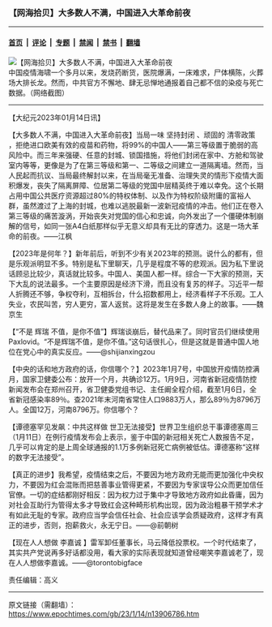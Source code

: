 ### 【网海拾贝】大多数人不满，中国进入大革命前夜

---

#### [首页](../../../..?n13906786) &nbsp;|&nbsp; [评论](../../../../../epoch-comment?n13906786) &nbsp;|&nbsp; [专题](../../../../../epoch-special?n13906786) &nbsp;|&nbsp; [禁闻](../../../../../epoch-news?n13906786) &nbsp;|&nbsp; [禁书](../../../../../books?n13906786) &nbsp;|&nbsp; [翻墙](https://github.com/gfw-breaker/nogfw/blob/master/README.md?n13906786)


<div><img alt="【网海拾贝】大多数人不满，中国进入大革命前夜" class="attachment-djy_600_400 size-djy_600_400 wp-post-image" src="https://i.epochtimes.com/assets/uploads/2023/01/id13906799-Collage-Maker-12-Jan-2023-04.33-PM-.jpeg"/>
<div class="caption">
 中国疫情海啸一个多月以来，发烧药断货，医院爆满，一床难求，尸体横陈，火葬场大排长龙。然而，中共官方不懈地、肆无忌惮地通报着自己都不信的染疫与死亡数据。（网络截图）
</div></div><hr/><div class="post_content" id="artbody" itemprop="articleBody">
 <!-- article content begin -->
 <p>
  【大纪元2023年01月14日讯】
 </p>
 <p>
  【大多数人不满，中国进入大革命前夜】当局一味
  <ok href="https://www.epochtimes.com/gb/tag/%E5%9D%9A%E6%8C%81%E5%B0%81%E9%97%AD.html">
   坚持封闭
  </ok>
  、顽固的
  <ok href="https://www.epochtimes.com/gb/tag/%E6%B8%85%E9%9B%B6%E6%94%BF%E7%AD%96.html">
   清零政策
  </ok>
  ，拒绝进口欧美有效的疫苗和药物，将99%的中国人——第三等级置于脆弱的高风险中。而三年来强硬、任意的封城、锁国措施，将他们封闭在家中、方舱和驾驶室内等等，更像是为了在第三等级和第一、二等级之间建立一道隔离墙。然而，当人民起而抗议、当局最终解封以来，在当局毫无准备、治理失灵的情形下疫情大面积爆发，丧失了隔离屏障、位居第二等级的党国中层精英终于难以幸免。这个长期占用中国公共医疗资源超过80%的特权体制、以及作为特权阶级附庸的富裕人群，虽然渡过了上海的封城，也难以逃脱最新一波新冠疫情的冲击。他们正在卷入第三等级的痛苦漩涡，开始丧失对党国的信心和忠诚，向外发出了一个僵硬体制崩解的信号，如同一张A4白纸那样似乎无意义却具有无比的穿透力。这是一场大革命的前夜。——江枫
 </p>
 <p>
  【2023年是何年？】新年前后，听到不少有关2023年的预测。说什么的都有，但是乐观派明显不多。特别是私下里聊天，几乎是程度不等的悲观派。因为私下里说话顾忌比较少，真话就比较多。中国人、美国人都一样。综合一下大家的预测，天下大乱的说法最多。一个主要原因是经济下滑，而且没有复苏的样子。习近平一帮人折腾还不够，争权夺利，互相拆台，什么招数都用上，经济看样子不乐观。工人失业，农民叫苦，穷人更穷，富人返贫。这将是发生在多数人身上的故事。——魏京生
 </p>
 <p>
  【“不是
  <ok href="https://www.epochtimes.com/gb/tag/%E8%BE%89%E7%91%9E.html">
   辉瑞
  </ok>
  不值，是你不值”】辉瑞谈崩后，替代品来了。同时官员们继续使用Paxlovid。“不是辉瑞不值，是你不值。”这句话很扎心，但是这就是普通中国人地位在党心中的真实反应。——@shijianxingzou
 </p>
 <p>
  【中央的话和地方政府的话，你信哪个？】2023年1月7号，中国放开疫情防控满月，国家卫健委公布：放开一个月，共确诊12万。1月9日，河南省新冠疫情防控新闻发布会在郑州召开，省卫健委党组书记、主任阚全程介绍，截至1月6日，全省新冠感染率89％。查2021年末河南省常住人口9883万人，那么89％为8796万人。全国12万，河南8796万。你信哪个？
 </p>
 <p>
  【谭德塞罕见发飙：中共这样做 世卫无法接受】世界卫生组织总干事谭德塞周三（1月11日）在例行疫情发布会上表示，鉴于中国的新冠相关死亡人数报告不足，几乎可以肯定的是上周全球通报的1.1万多例新冠死亡病例被低估。谭德塞称“这样的数字无法接受”。
 </p>
 <p>
  【真正的进步】我希望，疫情结束之后，不要因为地方政府无能而更加强化中央权力，不要因为红会混账而把慈善事业管得更紧，不要因为专家误导公众而更加信任官僚。一切的症结都刚好相反：因为权力过于集中才导致地方政府如此昏庸，因为对社会互助行为管得太多才导致红会这种畸形机构出现，因为政治粗暴干预学术才有如此无耻的专家。政府应当学会信任社会、社会应该学会质疑政府，这样才有真正的进步，否则，抱薪救火，永无宁日。——@前朝树
 </p>
 <p>
  【现在人人想做
  <ok href="https://www.epochtimes.com/gb/tag/%E6%9D%8E%E5%98%89%E8%AF%9A.html">
   李嘉诚
  </ok>
  】雷军卸任董事长，马云降低投票权。一个时代结束了，其实共产党说再多好话都没用，看大家的实际表现就知道曾经嘲笑李嘉诚老了，现在人人想做李嘉诚。——@torontobigface
 </p>
 <p>
  责任编辑：高义
 </p>
 <!-- article content end -->
 <div id="below_article_ad">
 </div>
</div>


---

原文链接（需翻墙）：https://www.epochtimes.com/gb/23/1/14/n13906786.htm